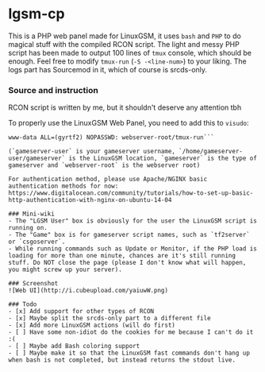 # lgsm-cp
This is a PHP web panel made for LinuxGSM, it uses `bash` and `PHP` to do magical stuff with the compiled RCON script. The light and messy PHP script has been made to output 100 lines of `tmux` console, which should be enough. Feel free to modify `tmux-run` (`-S -<line-num>`) to your liking. The logs part has Sourcemod in it, which of course is srcds-only.

### Source and instruction
RCON script is written by me, but it shouldn't deserve any attention tbh

To properly use the LinuxGSM Web Panel, you need to add this to `visudo`:

```www-data ALL=(gameserver-user) NOPASSWD: /home/gameserver-user/gameserver
www-data ALL=(gyrtf2) NOPASSWD: webserver-root/tmux-run```

(`gameserver-user` is your gameserver username, `/home/gameserver-user/gameserver` is the LinuxGSM location, `gameserver` is the type of gameserver and `webserver-root` is the webserver root)

For authentication method, please use Apache/NGINX basic authentication methods for now: https://www.digitalocean.com/community/tutorials/how-to-set-up-basic-http-authentication-with-nginx-on-ubuntu-14-04

### Mini-wiki
- The "LGSM User" box is obviously for the user the LinuxGSM script is running on.
- The "Game" box is for gameserver script names, such as `tf2server` or `csgoserver`.
- While running commands such as Update or Monitor, if the PHP load is loading for more than one minute, chances are it's still running stuff. Do NOT close the page (please I don't know what will happen, you might screw up your server).

### Screenshot
![Web UI](http://i.cubeupload.com/yaiuwW.png)

### Todo
- [x] Add support for other types of RCON
- [x] Maybe split the srcds-only part to a different file
- [x] Add more LinuxGSM actions (will do first)
- [ ] Have some non-idiot do the cookies for me because I can't do it :(
- [ ] Maybe add Bash coloring support
- [ ] Maybe make it so that the LinuxGSM fast commands don't hang up when bash is not completed, but instead returns the stdout live.